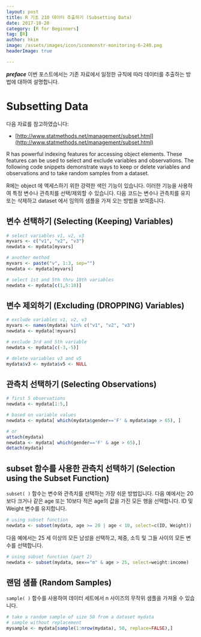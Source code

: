 ```yaml
---
layout: post  
title: R 기초 210 데이터 추출하기 (Subsetting Data)  
date: 2017-10-20  
category: [R for Beginners]  
tag: [R]  
author: hkim  
image: /assets/images/icon/iconmonstr-monitoring-6-240.png
headerImage: true

---
```


***preface*** 이번 포스트에서는 기존 자료에서 일정한 규칙에 따라 데이터를 추출하는 방법에 대하여 설명합니다.

# Subsetting Data

다음 자료를 참고하였습니다:  
- [http://www.statmethods.net/management/subset.html](http://www.statmethods.net/management/subset.html)

R has powerful indexing features for accessing object elements. These features can be used to select and exclude variables and observations. The following code snippets demonstrate ways to keep or delete variables and observations and to take random samples from a dataset.

R에는 object 에 액세스하기 위한 강력한 색인 기능이 있습니다. 이러한 기능을 사용하여 특정 변수나 관측치를 선택/제외할 수 있습니다. 다음 코드는 변수나 관측치를 유지 또는 삭제하고 dataset 에서 임의의 샘플을 가져 오는 방법을 보여줍니다.


## 변수 선택하기 (Selecting (Keeping) Variables)

```r
# select variables v1, v2, v3
myvars <- c("v1", "v2", "v3")
newdata <- mydata[myvars]

# another method
myvars <- paste("v", 1:3, sep="")
newdata <- mydata[myvars]

# select 1st and 5th thru 10th variables
newdata <- mydata[c(1,5:10)]
```


## 변수 제외하기 (Excluding (DROPPING) Variables)

```r
# exclude variables v1, v2, v3
myvars <- names(mydata) %in% c("v1", "v2", "v3")
newdata <- mydata[!myvars]

# exclude 3rd and 5th variable
newdata <- mydata[c(-3,-5)]

# delete variables v3 and v5
mydata$v3 <- mydata$v5 <- NULL
```


## 관측치 선택하기 (Selecting Observations)

```r
# first 5 observations
newdata <- mydata[1:5,]

# based on variable values
newdata <- mydata[ which(mydata$gender=='F' & mydata$age > 65), ]

# or
attach(mydata)
newdata <- mydata[ which(gender=='F' & age > 65),]
detach(mydata)
```

## subset 함수를 사용한 관측치 선택하기 (Selection using the Subset Function)

`subset( )` 함수는 변수와 관측치를 선택하는 가장 쉬운 방법입니다. 다음 예에서는 20보다 크거나 같은 age 또는 10보다 적은 age의 값을 가진 모든 행을 선택합니다. ID 및 Weight 변수를 유지합니다.

```r
# using subset function
newdata <- subset(mydata, age >= 20 | age < 10, select=c(ID, Weight))
```

다음 예에서는 25 세 이상의 모든 남성을 선택하고, 체중, 소득 및 그들 사이의 모든 변수를 선택합니다.

```r
# using subset function (part 2)
newdata <- subset(mydata, sex=="m" & age > 25, select=weight:income)
```


## 랜덤 샘플 (Random Samples)

`sample( )` 함수를 사용하여 데이터 세트에서 n 사이즈의 무작위 샘플을 가져올 수 있습니다.

```r
# take a random sample of size 50 from a dataset mydata
# sample without replacement
mysample <- mydata[sample(1:nrow(mydata), 50, replace=FALSE),]
```
